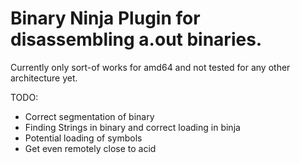 # Binary Ninja Plugin for disassembling a.out binaries.
Currently only sort-of works for amd64 and not tested for any other 
architecture yet.

TODO:
* Correct segmentation of binary
* Finding Strings in binary and correct loading in binja
* Potential loading of symbols
* Get even remotely close to acid

